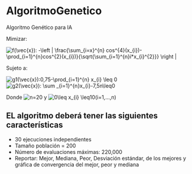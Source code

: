 # AlgoritmoGenetico
Algoritmo Genético para IA


Mimizar:

<img src="https://latex.codecogs.com/gif.latex?f(\vec{x}):&space;-\left&space;|&space;\frac{\sum_{i=1}^{n}&space;cos^{4}(x_{i})-2\prod_{i=1}^{n}cos^{2}(x_{i})}{\sqrt{\sum_{i=1}^{n}i*x_{i}^{2}}}&space;\right&space;|" title="f(\vec{x}): -\left | \frac{\sum_{i=x}^{n} cos^{4}(x_{i})-\prod_{i=1}^{n}cos^{2}(x_{i})}{\sqrt{\sum_{i=1}^{n}i*x_{i}^{2}}} \right |" />

Sujeto a:

<img src="https://latex.codecogs.com/gif.latex?g1(\vec{x}):0,75-\prod_{i=i}^{n}&space;x_{i}&space;\leq&space;0" title="g1(\vec{x}):0,75-\prod_{i=1}^{n} x_{i} \leq 0" />

<img src="https://latex.codecogs.com/gif.latex?g2(\vec{x}):&space;\sum&space;_{i=i}^{n}x_{i}-7,5n\leq0" title="g2(\vec{x}): \sum _{i=1}^{n}x_{i}-7,5n\leq0" />

Donde <img src="https://latex.codecogs.com/gif.latex?n=20" title="n=20" /> y <img src="https://latex.codecogs.com/gif.latex?0\leq&space;x_{i}&space;\leq10(i=1,...,n)" title="0\leq x_{i} \leq10(i=1,...,n)" />

## EL algoritmo deberá tener las siguientes características
- 30 ejecuciones independientes
- Tamaño población = 200
- Número de evaluaciones máximas: 220,000
- Reportar: Mejor, Mediana, Peor, Desviación estándar, de los mejores y gráfica de convergencia del mejor, peor y mediana
